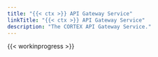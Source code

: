 ```yaml
---
title: "{{< ctx >}} API Gateway Service"
linkTitle: "{{< ctx >}} API Gateway Service"
description: "The CORTEX API Gateway Service."
---
```


{{< workinprogress >}}
